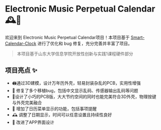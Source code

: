 # Electronic Music Perpetual Calendar 🕰️📅

欢迎来到 Electronic Music Perpetual Calendar项目！本项目基于 [Smart-Calendar-Clock](https://github.com/genglinWang/Smart-Calendar-Clock) 进行了优化和 bug 修复，充分完善并丰富了项目。

> 本项目基于山东大学信息学院开放性创新与实践1课程硬件部分

## 项目亮点 ✨

- 🖨️通过3D建模，设计万年历外壳，轻易封装杂乱的PCB，实用性增强
- 🔧 修复了多个移植bug，包括中文显示乱码、传感器输出乱码等问题
- 🔬设计了小巧的PCB版，大大节约空间的同时也能完美符合3D外壳，物理按键与外壳完美融合
- 📅 增加了日历菜单显示的功能，包括事项提醒
- 🕰️ 调整了日期显示，时间可以任意设置且持续性良好
- 🎨 改进了APP界面设计